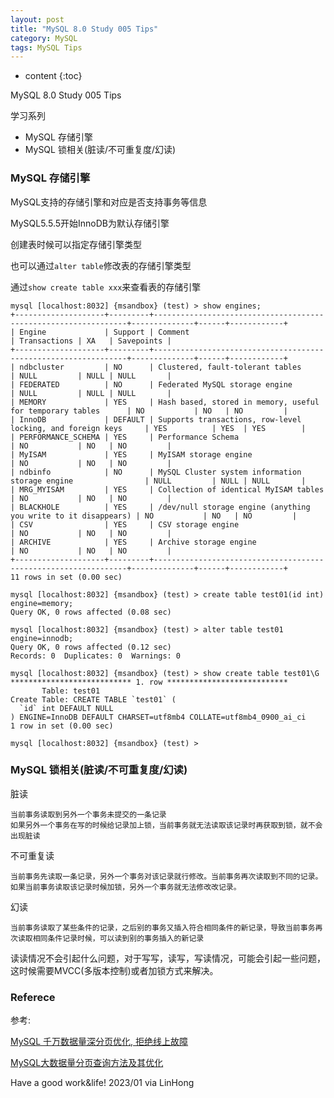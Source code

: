```yaml
---
layout: post
title: "MySQL 8.0 Study 005 Tips"
category: MySQL
tags: MySQL Tips
---
```


* content
{:toc}

MySQL 8.0 Study 005 Tips

学习系列

- MySQL 存储引擎
- MySQL 锁相关(脏读/不可重复度/幻读)





### MySQL 存储引擎

MySQL支持的存储引擎和对应是否支持事务等信息

MySQL5.5.5开始InnoDB为默认存储引擎

创建表时候可以指定存储引擎类型

也可以通过`alter table`修改表的存储引擎类型

通过`show create table xxx`来查看表的存储引擎

```
mysql [localhost:8032] {msandbox} (test) > show engines;
+--------------------+---------+----------------------------------------------------------------+--------------+------+------------+
| Engine             | Support | Comment                                                        | Transactions | XA   | Savepoints |
+--------------------+---------+----------------------------------------------------------------+--------------+------+------------+
| ndbcluster         | NO      | Clustered, fault-tolerant tables                               | NULL         | NULL | NULL       |
| FEDERATED          | NO      | Federated MySQL storage engine                                 | NULL         | NULL | NULL       |
| MEMORY             | YES     | Hash based, stored in memory, useful for temporary tables      | NO           | NO   | NO         |
| InnoDB             | DEFAULT | Supports transactions, row-level locking, and foreign keys     | YES          | YES  | YES        |
| PERFORMANCE_SCHEMA | YES     | Performance Schema                                             | NO           | NO   | NO         |
| MyISAM             | YES     | MyISAM storage engine                                          | NO           | NO   | NO         |
| ndbinfo            | NO      | MySQL Cluster system information storage engine                | NULL         | NULL | NULL       |
| MRG_MYISAM         | YES     | Collection of identical MyISAM tables                          | NO           | NO   | NO         |
| BLACKHOLE          | YES     | /dev/null storage engine (anything you write to it disappears) | NO           | NO   | NO         |
| CSV                | YES     | CSV storage engine                                             | NO           | NO   | NO         |
| ARCHIVE            | YES     | Archive storage engine                                         | NO           | NO   | NO         |
+--------------------+---------+----------------------------------------------------------------+--------------+------+------------+
11 rows in set (0.00 sec)

mysql [localhost:8032] {msandbox} (test) > create table test01(id int) engine=memory;
Query OK, 0 rows affected (0.08 sec)

mysql [localhost:8032] {msandbox} (test) > alter table test01 engine=innodb;
Query OK, 0 rows affected (0.12 sec)
Records: 0  Duplicates: 0  Warnings: 0

mysql [localhost:8032] {msandbox} (test) > show create table test01\G
*************************** 1. row ***************************
       Table: test01
Create Table: CREATE TABLE `test01` (
  `id` int DEFAULT NULL
) ENGINE=InnoDB DEFAULT CHARSET=utf8mb4 COLLATE=utf8mb4_0900_ai_ci
1 row in set (0.00 sec)

mysql [localhost:8032] {msandbox} (test) > 
```

### MySQL 锁相关(脏读/不可重复度/幻读)

脏读
```
当前事务读取到另外一个事务未提交的一条记录
如果另外一个事务在写的时候给记录加上锁，当前事务就无法读取该记录时再获取到锁，就不会出现脏读
```

不可重复读
```
当前事务先读取一条记录，另外一个事务对该记录就行修改。当前事务再次读取到不同的记录。
如果当前事务读取该记录时候加锁，另外一个事务就无法修改改记录。
```

幻读
```
当前事务读取了某些条件的记录，之后别的事务又插入符合相同条件的新记录，导致当前事务再次读取相同条件记录时候，可以读到别的事务插入的新记录
```

读读情况不会引起什么问题，对于写写，读写，写读情况，可能会引起一些问题，这时候需要MVCC(多版本控制)或者加锁方式来解决。

### Referece

参考:


[MySQL 千万数据量深分页优化, 拒绝线上故障](https://blog.csdn.net/qq_37781649/article/details/111689193)

[MySQL大数据量分页查询方法及其优化](https://www.cnblogs.com/geningchao/p/6649907.html)



Have a good work&life! 2023/01 via LinHong



